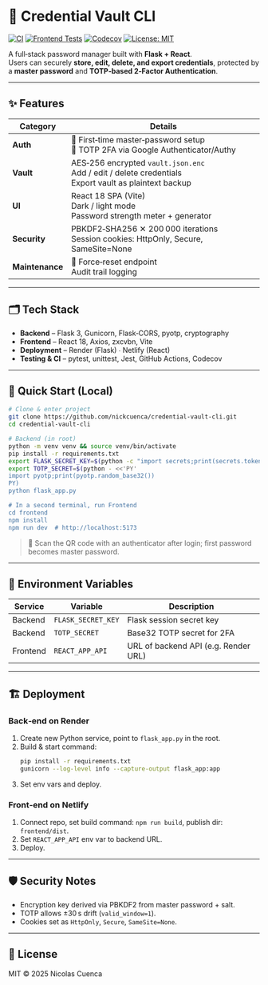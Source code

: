 # 🔐 Credential Vault CLI

[![CI](https://github.com/nickcuenca/credential-vault-cli/actions/workflows/ci.yml/badge.svg)](https://github.com/nickcuenca/credential-vault-cli/actions/workflows/ci.yml)
[![Frontend Tests](https://github.com/nickcuenca/credential-vault-cli/actions/workflows/frontend-ci.yml/badge.svg)](https://github.com/nickcuenca/credential-vault-cli/actions/workflows/frontend-ci.yml)
[![Codecov](https://codecov.io/gh/nickcuenca/credential-vault-cli/branch/main/graph/badge.svg)](https://codecov.io/gh/nickcuenca/credential-vault-cli)
[![License: MIT](https://img.shields.io/badge/License-MIT-green)](https://github.com/nickcuenca/credential-vault-cli/blob/main/LICENSE)

A full‑stack password manager built with **Flask + React**.  
Users can securely **store, edit, delete, and export credentials**, protected by a **master password** and **TOTP‑based 2‑Factor Authentication**.

---

## ✨ Features

| Category | Details |
|----------|---------|
| **Auth** | 🔑 First‑time master‑password setup <br> 🔐 TOTP 2FA via Google Authenticator/Authy |
| **Vault** | AES‑256 encrypted `vault.json.enc` <br> Add / edit / delete credentials <br> Export vault as plaintext backup |
| **UI** | React 18 SPA (Vite) <br> Dark / light mode <br> Password strength meter + generator |
| **Security** | PBKDF2‐SHA256 ✕ 200 000 iterations <br> Session cookies: HttpOnly, Secure, SameSite=None |
| **Maintenance** | 🔄 Force‑reset endpoint <br> Audit trail logging |

---

## 🗂️ Tech Stack

* **Backend** – Flask 3, Gunicorn, Flask‑CORS, pyotp, cryptography  
* **Frontend** – React 18, Axios, zxcvbn, Vite  
* **Deployment** – Render (Flask) ∙ Netlify (React)  
* **Testing & CI** – pytest, unittest, Jest, GitHub Actions, Codecov

---

## 🚀 Quick Start (Local)

```bash
# Clone & enter project
git clone https://github.com/nickcuenca/credential-vault-cli.git
cd credential-vault-cli

# Backend (in root)
python -m venv venv && source venv/bin/activate
pip install -r requirements.txt
export FLASK_SECRET_KEY=$(python -c "import secrets;print(secrets.token_urlsafe(32))")
export TOTP_SECRET=$(python - <<'PY'
import pyotp;print(pyotp.random_base32())
PY)
python flask_app.py

# In a second terminal, run Frontend
cd frontend
npm install
npm run dev  # http://localhost:5173
```

> 📱 Scan the QR code with an authenticator after login; first password becomes master password.

---

## 🔧 Environment Variables

| Service | Variable             | Description                             |
|---------|----------------------|-----------------------------------------|
| Backend | `FLASK_SECRET_KEY`   | Flask session secret key               |
| Backend | `TOTP_SECRET`        | Base32 TOTP secret for 2FA             |
| Frontend| `REACT_APP_API`      | URL of backend API (e.g. Render URL)   |

---

## 🏗️ Deployment

### Back‑end on Render

1. Create new Python service, point to `flask_app.py` in the root.
2. Build & start command:
   ```bash
   pip install -r requirements.txt
   gunicorn --log-level info --capture-output flask_app:app
   ```
3. Set env vars and deploy.

### Front‑end on Netlify

1. Connect repo, set build command: `npm run build`, publish dir: `frontend/dist`.  
2. Set `REACT_APP_API` env var to backend URL.  
3. Deploy.

---

## 🛡️ Security Notes

* Encryption key derived via PBKDF2 from master password + salt.
* TOTP allows ±30 s drift (`valid_window=1`).
* Cookies set as `HttpOnly`, `Secure`, `SameSite=None`.

---

## 📜 License

MIT © 2025 Nicolas Cuenca